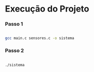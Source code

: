 # Execução do Projeto

### Passo 1
```bash

gcc main.c sensores.c -o sistema

```

### Passo 2
```bash

./sistema

```